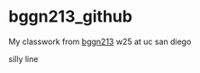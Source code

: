 # bggn213_github
My classwork from [bggn213](https://bioboot.github.io/bggn213_W25/) w25 at uc san diego

silly line
